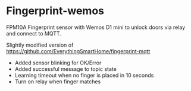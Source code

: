 # Fingerprint-wemos
FPM10A Fingerprint sensor with Wemos D1 mini to unlock doors via relay and connect to MQTT.

Slightly modified version of https://github.com/EverythingSmartHome/fingerprint-mqtt
 - Added sensor blinking for OK/Error
 - Added successful message to topic state
 - Learning timeout when no finger is placed in 10 seconds
 - Turn on relay when finger matches